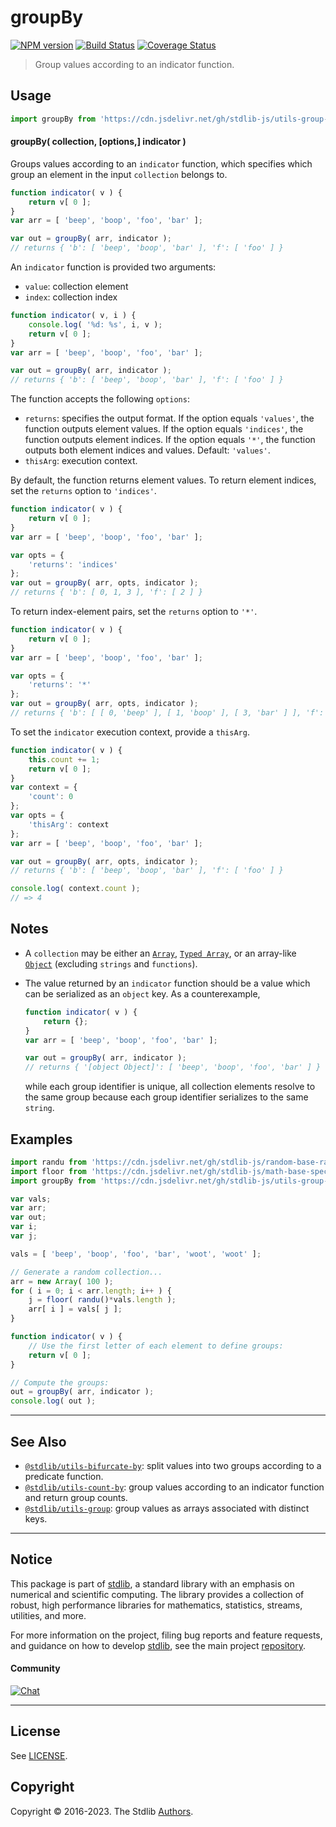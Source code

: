 <!--

@license Apache-2.0

Copyright (c) 2018 The Stdlib Authors.

Licensed under the Apache License, Version 2.0 (the "License");
you may not use this file except in compliance with the License.
You may obtain a copy of the License at

   http://www.apache.org/licenses/LICENSE-2.0

Unless required by applicable law or agreed to in writing, software
distributed under the License is distributed on an "AS IS" BASIS,
WITHOUT WARRANTIES OR CONDITIONS OF ANY KIND, either express or implied.
See the License for the specific language governing permissions and
limitations under the License.

-->

# groupBy

[![NPM version][npm-image]][npm-url] [![Build Status][test-image]][test-url] [![Coverage Status][coverage-image]][coverage-url] <!-- [![dependencies][dependencies-image]][dependencies-url] -->

> Group values according to an indicator function.

<!-- Section to include introductory text. Make sure to keep an empty line after the intro `section` element and another before the `/section` close. -->

<section class="intro">

</section>

<!-- /.intro -->

<!-- Package usage documentation. -->



<section class="usage">

## Usage

```javascript
import groupBy from 'https://cdn.jsdelivr.net/gh/stdlib-js/utils-group-by@deno/mod.js';
```

#### groupBy( collection, \[options,] indicator )

Groups values according to an `indicator` function, which specifies which group an element in the input `collection` belongs to.

```javascript
function indicator( v ) {
    return v[ 0 ];
}
var arr = [ 'beep', 'boop', 'foo', 'bar' ];

var out = groupBy( arr, indicator );
// returns { 'b': [ 'beep', 'boop', 'bar' ], 'f': [ 'foo' ] }
```

An `indicator` function is provided two arguments:

-   `value`: collection element
-   `index`: collection index

```javascript
function indicator( v, i ) {
    console.log( '%d: %s', i, v );
    return v[ 0 ];
}
var arr = [ 'beep', 'boop', 'foo', 'bar' ];

var out = groupBy( arr, indicator );
// returns { 'b': [ 'beep', 'boop', 'bar' ], 'f': [ 'foo' ] }
```

The function accepts the following `options`:

-   `returns`: specifies the output format. If the option equals `'values'`, the function outputs element values. If the option equals `'indices'`, the function outputs element indices. If the option equals `'*'`, the function outputs both element indices and values. Default: `'values'`.
-   `thisArg`: execution context.

By default, the function returns element values. To return element indices, set the `returns` option to `'indices'`.

```javascript
function indicator( v ) {
    return v[ 0 ];
}
var arr = [ 'beep', 'boop', 'foo', 'bar' ];

var opts = {
    'returns': 'indices'
};
var out = groupBy( arr, opts, indicator );
// returns { 'b': [ 0, 1, 3 ], 'f': [ 2 ] }
```

To return index-element pairs, set the `returns` option to `'*'`.

```javascript
function indicator( v ) {
    return v[ 0 ];
}
var arr = [ 'beep', 'boop', 'foo', 'bar' ];

var opts = {
    'returns': '*'
};
var out = groupBy( arr, opts, indicator );
// returns { 'b': [ [ 0, 'beep' ], [ 1, 'boop' ], [ 3, 'bar' ] ], 'f': [ [ 2, 'foo' ] ] }
```

To set the `indicator` execution context, provide a `thisArg`.

```javascript
function indicator( v ) {
    this.count += 1;
    return v[ 0 ];
}
var context = {
    'count': 0
};
var opts = {
    'thisArg': context
};
var arr = [ 'beep', 'boop', 'foo', 'bar' ];

var out = groupBy( arr, opts, indicator );
// returns { 'b': [ 'beep', 'boop', 'bar' ], 'f': [ 'foo' ] }

console.log( context.count );
// => 4
```

</section>

<!-- /.usage -->

<!-- Package usage notes. Make sure to keep an empty line after the `section` element and another before the `/section` close. -->

<section class="notes">

## Notes

-   A `collection` may be either an [`Array`][mdn-array], [`Typed Array`][mdn-typed-array], or an array-like [`Object`][mdn-object] (excluding `strings` and `functions`).

-   The value returned by an `indicator` function should be a value which can be serialized as an `object` key. As a counterexample,

    ```javascript
    function indicator( v ) {
        return {};
    }
    var arr = [ 'beep', 'boop', 'foo', 'bar' ];

    var out = groupBy( arr, indicator );
    // returns { '[object Object]': [ 'beep', 'boop', 'foo', 'bar' ] }
    ```

    while each group identifier is unique, all collection elements resolve to the same group because each group identifier serializes to the same `string`. 

</section>

<!-- /.notes -->

<!-- Package usage examples. -->

<section class="examples">

## Examples

<!-- eslint no-undef: "error" -->

```javascript
import randu from 'https://cdn.jsdelivr.net/gh/stdlib-js/random-base-randu@deno/mod.js';
import floor from 'https://cdn.jsdelivr.net/gh/stdlib-js/math-base-special-floor@deno/mod.js';
import groupBy from 'https://cdn.jsdelivr.net/gh/stdlib-js/utils-group-by@deno/mod.js';

var vals;
var arr;
var out;
var i;
var j;

vals = [ 'beep', 'boop', 'foo', 'bar', 'woot', 'woot' ];

// Generate a random collection...
arr = new Array( 100 );
for ( i = 0; i < arr.length; i++ ) {
    j = floor( randu()*vals.length );
    arr[ i ] = vals[ j ];
}

function indicator( v ) {
    // Use the first letter of each element to define groups:
    return v[ 0 ];
}

// Compute the groups:
out = groupBy( arr, indicator );
console.log( out );
```

</section>

<!-- /.examples -->

<!-- Section to include cited references. If references are included, add a horizontal rule *before* the section. Make sure to keep an empty line after the `section` element and another before the `/section` close. -->

<section class="references">

</section>

<!-- /.references -->

<!-- Section for related `stdlib` packages. Do not manually edit this section, as it is automatically populated. -->

<section class="related">

* * *

## See Also

-   <span class="package-name">[`@stdlib/utils-bifurcate-by`][@stdlib/utils/bifurcate-by]</span><span class="delimiter">: </span><span class="description">split values into two groups according to a predicate function.</span>
-   <span class="package-name">[`@stdlib/utils-count-by`][@stdlib/utils/count-by]</span><span class="delimiter">: </span><span class="description">group values according to an indicator function and return group counts.</span>
-   <span class="package-name">[`@stdlib/utils-group`][@stdlib/utils/group]</span><span class="delimiter">: </span><span class="description">group values as arrays associated with distinct keys.</span>

</section>

<!-- /.related -->

<!-- Section for all links. Make sure to keep an empty line after the `section` element and another before the `/section` close. -->


<section class="main-repo" >

* * *

## Notice

This package is part of [stdlib][stdlib], a standard library with an emphasis on numerical and scientific computing. The library provides a collection of robust, high performance libraries for mathematics, statistics, streams, utilities, and more.

For more information on the project, filing bug reports and feature requests, and guidance on how to develop [stdlib][stdlib], see the main project [repository][stdlib].

#### Community

[![Chat][chat-image]][chat-url]

---

## License

See [LICENSE][stdlib-license].


## Copyright

Copyright &copy; 2016-2023. The Stdlib [Authors][stdlib-authors].

</section>

<!-- /.stdlib -->

<!-- Section for all links. Make sure to keep an empty line after the `section` element and another before the `/section` close. -->

<section class="links">

[npm-image]: http://img.shields.io/npm/v/@stdlib/utils-group-by.svg
[npm-url]: https://npmjs.org/package/@stdlib/utils-group-by

[test-image]: https://github.com/stdlib-js/utils-group-by/actions/workflows/test.yml/badge.svg?branch=main
[test-url]: https://github.com/stdlib-js/utils-group-by/actions/workflows/test.yml?query=branch:main

[coverage-image]: https://img.shields.io/codecov/c/github/stdlib-js/utils-group-by/main.svg
[coverage-url]: https://codecov.io/github/stdlib-js/utils-group-by?branch=main

<!--

[dependencies-image]: https://img.shields.io/david/stdlib-js/utils-group-by.svg
[dependencies-url]: https://david-dm.org/stdlib-js/utils-group-by/main

-->

[chat-image]: https://img.shields.io/gitter/room/stdlib-js/stdlib.svg
[chat-url]: https://gitter.im/stdlib-js/stdlib/

[stdlib]: https://github.com/stdlib-js/stdlib

[stdlib-authors]: https://github.com/stdlib-js/stdlib/graphs/contributors

[umd]: https://github.com/umdjs/umd
[es-module]: https://developer.mozilla.org/en-US/docs/Web/JavaScript/Guide/Modules

[deno-url]: https://github.com/stdlib-js/utils-group-by/tree/deno
[umd-url]: https://github.com/stdlib-js/utils-group-by/tree/umd
[esm-url]: https://github.com/stdlib-js/utils-group-by/tree/esm
[branches-url]: https://github.com/stdlib-js/utils-group-by/blob/main/branches.md

[stdlib-license]: https://raw.githubusercontent.com/stdlib-js/utils-group-by/main/LICENSE

[mdn-array]: https://developer.mozilla.org/en-US/docs/Web/JavaScript/Reference/Global_Objects/Array

[mdn-typed-array]: https://developer.mozilla.org/en-US/docs/Web/JavaScript/Reference/Global_Objects/TypedArray

[mdn-object]: https://developer.mozilla.org/en-US/docs/Web/JavaScript/Reference/Global_Objects/Object

<!-- <related-links> -->

[@stdlib/utils/bifurcate-by]: https://github.com/stdlib-js/utils-bifurcate-by/tree/deno

[@stdlib/utils/count-by]: https://github.com/stdlib-js/utils-count-by/tree/deno

[@stdlib/utils/group]: https://github.com/stdlib-js/utils-group/tree/deno

<!-- </related-links> -->

</section>

<!-- /.links -->
